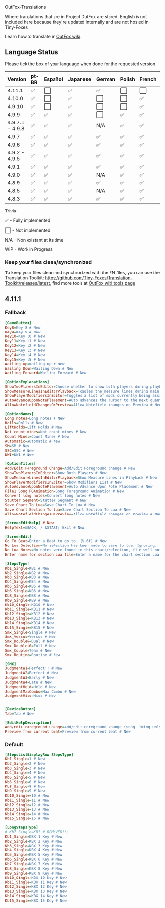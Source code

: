 OutFox-Translations

Where translations that are in Project OutFox are stored. English is not included here because they're updated internally and are not hosted in Tiny-Foxes.

Learn how to translate in [OutFox wiki](https://outfox.wiki/dev/translation/).
## Language Status

Please tick the box of your language when done for the requested version.

Version | pt-BR | Español | Japanese | German | Polish | French | Italian | Hebrew | Slovak | Czech | Simplified Chinese
:------------ | :------------- | :------------- | :------------- | :------------- | :------------- | :------------- | :------------- | :------------- | :------------- | :------------- | :-------------
4.11.1 | ✅ | ⬜️ | ✅ | ✅ | ⬜️ | ⬜️ | ⬜️ | ⬜️ | ⬜️ | ⬜️ | ⬜️
4.10.0 | ✅ | ⬜️ | ✅ | ⬜ | ⬜️ | ✅ | ⬜️ | ⬜️ | ⬜️ | ⬜️ | ✅
4.9.10 | ✅ | ⬜️ | ✅ | ⬜️ | ⬜️ | ✅ | ⬜️ | ⬜️ | ⬜️ | ⬜️ | ✅
4.9.9 | ✅ | ✅ | ✅ | ⬜️ | ✅ | ✅ | ⬜️ | ⬜️ | ⬜️ | ⬜️ | ✅
4.9.7.1 - 4.9.8 | ✅ | ✅ | ✅ | N/A | ✅ | ✅ | N/A | ✅ | N/A  | N/A | ✅
4.9.7 | ✅ | ✅ | ✅ | ✅ | ✅ | ✅ | WIP | ✅ | WIP  | WIP | N/A
4.9.6 | ✅ | ✅ | ✅ | ✅ | ✅ | ✅ | N/A | ✅ | N/A | N/A | N/A
4.9.2 - 4.9.5 | ✅ | ✅ | ✅ | ✅ | ✅ | ✅ | N/A | ✅ | N/A | N/A | N/A
4.9.1 | ✅ | ✅ | ✅ | ✅| ✅| ✅| N/A | ✅ | N/A | N/A | N/A
4.9.0 | ✅ | ✅ | ✅ | N/A| ✅| ✅| N/A | N/A | N/A | N/A | N/A
4.8.9 | ✅ | ✅ | ✅ | ✅| ✅| ✅| N/A | N/A | N/A | N/A | N/A
4.8.5 | ✅ | ✅ | ✅ | N/A| ✅| ✅| N/A | N/A | N/A | N/A | N/A
4.8.3 | ✅ | ✅ | ✅ | ✅| ✅| ✅| N/A | N/A | N/A | N/A | N/A

Trivia: 

✅ - Fully implemented

⬜️ - Not implemented

N/A - Non existant at its time

WIP - Work in Progress
<!--- This is a comment that won't appear in the readme.

1. Here are the emojis that you can add to tell if your language is done or not. 
    Done: ✅ 
    Not Done: ⬜️ 
    Non applicable: N/A 
    Work in Progress: WIP

2. If you aren't part of OutFox Team, DO NOT change table formatting without asking for confirmation.
--->

### Keep your files clean/synchronized 

To keep your files clean and synchronized with the EN files, you can use the Translation-Toolkit: https://github.com/Tiny-Foxes/Translation-Toolkit/releases/latest, find more tools at [OutFox wiki tools page](https://outfox.wiki/dev/translation/#tools-and-practices)

## 4.11.1

### Fallback
```ini
[GameButton]
Key8=Key 8 # New
Key9=Key 9 # New
Key10=Key 10 # New
Key11=Key 11 # New
Key12=Key 12 # New
Key13=Key 13 # New
Key14=Key 14 # New
Key15=Key 15 # New
Wailing Up=Wailing Up # New
Wailing Down=Wailing Down # New
Wailing Forward=Wailing Forward # New

[OptionExplanations]
ShowTwoPlayersInEditor=Choose whether to show both players during playback. # New
ShowMeasureLinesInEditorPlayback=Toggles the measure lines during main playback. # New
ShowPlayerModifiersInEditor=Toggles a list of mods currently being assigned by the player. # New
AutoAdvanceUponNotePlacement=Auto advances the cursor to the next quantized beat after placing a note. # New
AllowNotefieldChangesOnPreview=Allow Notefield changes on Preview # New

[OptionNames]
Long notes=Long notes # New
Rolls=Rolls # New
LiftHolds=Lift Holds # New
Not count mines=Not count mines # New
Count Mines=Count Mines # New
Automatic=Automatic # New
SM=SM # New
SSC=SSC # New
DWI=DWI # New

[OptionTitles]
Add/Edit Foreground Change=Add/Edit Foreground Change # New
ShowTwoPlayersInEditor=Show Both Players # New
ShowMeasureLinesInEditorPlayback=Show Measure Lines in Playback # New
ShowPlayerModifiersInEditor=Show Modifiers List # New
AutoAdvanceUponNotePlacement=Auto Advance Upon Note Placement # New
File1 Song FGAnimation=Song Foreground Animation # New
Convert long notes=Convert long notes # New
Stutter Segment=Stutter Segment # New
Save Chart To Lua=Save Chart To Lua # New
Save Chart Section To Lua=Save Chart Section To Lua # New
AllowNotefieldChangesOnPreview=Allow Notefield changes on Preview # New

[ScreenEditHelp] # New
HelpText=&BACK; / &START; Exit # New

[ScreenEdit]
Go To Beat=Enter a Beat to go to. (%.6f) # New
No Lua Selection=No selection has been made to save to lua. Ignoring... # New
No Lua Notes=No notes were found in this chart/selection, file will not be saved. # New
Enter name for section Lua file=Enter a name for the chart section Lua file. # New

[StepsType]
Kb1_Single=KB1 # New
Kb2_Single=KB2 # New
Kb3_Single=KB3 # New
Kb4_Single=KB4 # New
Kb5_Single=KB5 # New
Kb6_Single=KB6 # New
Kb8_Single=KB8 # New
Kb9_Single=KB9 # New
Kb10_Single=KB10 # New
Kb11_Single=KB11 # New
Kb12_Single=KB12 # New
Kb13_Single=KB13 # New
Kb14_Single=KB14 # New
Kb15_Single=KB15 # New
Smx_Single=Single # New
Smx_Versus=Versus # New
Smx_Double6=Dual # New
Smx_Double10=Full # New
Smx_Couple=Team # New
Smx_Routine=Routine # New

[SMX]
JudgmentW1=Perfect!! # New
JudgmentW2=Perfect # New
JudgmentW3=Early # New
JudgmentW4=Late # New
JudgmentHeld=Held # New
JudgmentMaxCombo=Max Combo # New
JudgmentMiss=Miss # New


[DeviceButton]
Tab=Tab # New

[EditHelpDescription]
Add/Edit Foreground Change=Add/Edit Foreground Change (Song Timing Only) # New
Preview from current beat=Preview from current beat # New
```

### Default
```ini
[StepsListDisplayRow StepsType]
Kb1_Single=1 # New
Kb2_Single=2 # New
Kb3_Single=3 # New
Kb4_Single=4 # New
Kb5_Single=5 # New
Kb6_Single=6 # New
Kb8_Single=8 # New
Kb9_Single=9 # New
Kb10_Single=10 # New
Kb11_Single=11 # New
Kb12_Single=12 # New
Kb13_Single=13 # New
Kb14_Single=14 # New
Kb15_Single=15 # New

[LongStepsType]
# Kb7_Single=KB7 # REMOVED!!!
Kb1_Single=KBX 1 Key # New
Kb2_Single=KBX 2 Key # New
Kb3_Single=KBX 3 Key # New
Kb4_Single=KBX 4 Key # New
Kb5_Single=KBX 5 Key # New
Kb6_Single=KBX 6 Key # New
Kb7_Single=KBX 7 Key # New
Kb8_Single=KBX 8 Key # New
Kb9_Single=KBX 9 Key # New
Kb10_Single=KBX 10 Key # New
Kb11_Single=KBX 11 Key # New
Kb12_Single=KBX 12 Key # New
Kb13_Single=KBX 13 Key # New
Kb14_Single=KBX 14 Key # New
Kb15_Single=KBX 15 Key # New
```